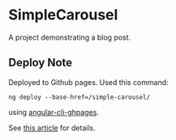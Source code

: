 # SimpleCarousel

A project demonstrating a blog post.

## Deploy Note

Deployed to Github pages. Used this command:

```shell
ng deploy --base-href=/simple-carousel/
```
using [angular-cli-ghpages](https://github.com/angular-schule/angular-cli-ghpages).

See [this article](https://angular.schule/blog/2020-01-everything-github) for details.
